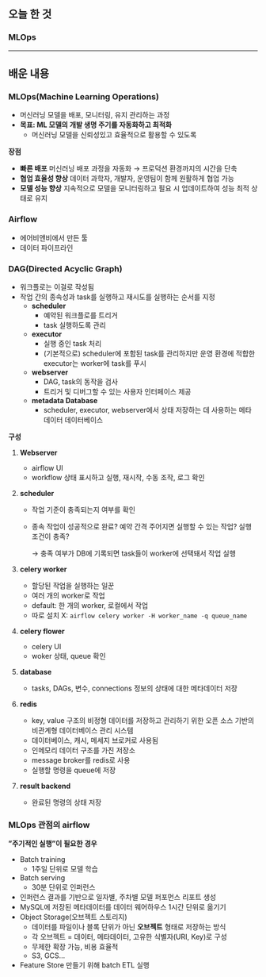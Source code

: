 ## 오늘 한 것
### MLOps

***

## 배운 내용

### MLOps(Machine Learning Operations)

- 머신러닝 모델을 배포, 모니터링, 유지 관리하는 과정
- **목표: ML 모델의 개발 생명 주기를 자동화하고 최적화**
    - 머신러닝 모델을 신뢰성있고 효율적으로 활용할 수 있도록

**장점**

- **빠른 배포** 머신러닝 배포 과정을 자동화 → 프로덕션 환경까지의 시간을 단축
- **협업 효율성 향상** 데이터 과학자, 개발자, 운영팀이 함께 원활하게 협업 가능
- **모델 성능 향상** 지속적으로 모델을 모니터링하고 필요 시 업데이트하여 성능 최적 상태로 유지

### Airflow

- 에어비앤비에서 만든 툴
- 데이터 파이프라인

### DAG(Directed Acyclic Graph)

- 워크플로는 이걸로 작성됨
- 작업 간의 종속성과 task를 실행하고 재시도를 실행하는 순서를 지정
    - **scheduler**
        - 예약된 워크플로를 트리거
        - task 실행하도록 관리
    - **executor**
        - 실행 중인 task 처리
        - (기본적으로) scheduler에 포함된 task를 관리하지만 운영 환경에 적합한 executor는 worker에 task를 푸시
    - **webserver**
        - DAG, task의 동작을 검사
        - 트리거 및 디버그할 수 있는 사용자 인터페이스 제공
    - **metadata Database**
        - scheduler, executor, webserver에서 상태 저장하는 데 사용하는 메타데이터 데이터베이스

**구성**

1. **Webserver**
    - airflow UI
    - workflow 상태 표시하고 실행, 재시작, 수동 조작, 로그 확인
2. **scheduler**
    - 작업 기준이 충족되는지 여부를 확인
    - 종속 작업이 성공적으로 완료? 예약 간격 주어지면 실행할 수 있는 작업? 실행 조건이 충족?
        
        → 충족 여부가 DB에 기록되면 task들이 worker에 선택돼서 작업 실행
        
3. **celery worker**
    - 할당된 작업을 실행하는 일꾼
    - 여러 개의 worker로 작업
    - default: 한 개의 worker, 로컬에서 작업
    - 따로 설치 X: `airflow celery worker -H worker_name -q queue_name`
4. **celery flower**
    - celery UI
    - woker 상태, queue 확인
5. **database**
    - tasks, DAGs, 변수, connections 정보의 상태에 대한 메타데이터 저장
6. **redis**
    - key, value 구조의 비정형 데이터를 저장하고 관리하기 위한 오픈 소스 기반의 비관계형 데이터베이스 관리 시스템
    - 데이터베이스, 캐시, 메세지 브로커로 사용됨
    - 인메모리 데이터 구조를 가진 저장소
    - message broker를 redis로 사용
    - 실행할 명령을 queue에 저장
7. **result backend**
    - 완료된 명령의 상태 저장

### MLOps 관점의 airflow

**”주기적인 실행”이 필요한 경우**

- Batch training
    - 1주일 단위로 모델 학습
- Batch serving
    - 30분 단위로 인퍼런스
- 인퍼런스 결과를 기반으로 일자별, 주차별 모델 퍼포먼스 리포트 생성
- MySQL에 저장된 메타데이터를 데이터 웨어하우스 1시간 단위로 옮기기
- Object Storage(오브젝트 스토리지)
    - 데이터를 파일이나 블록 단위가 아닌 **오브젝트** 형태로 저장하는 방식
    - 각 오브젝트 = 데이터, 메타데이터, 고유한 식별자(URI, Key)로 구성
    - 무제한 확장 가능, 비용 효율적
    - S3, GCS…
- Feature Store 만들기 위해 batch ETL 실행
